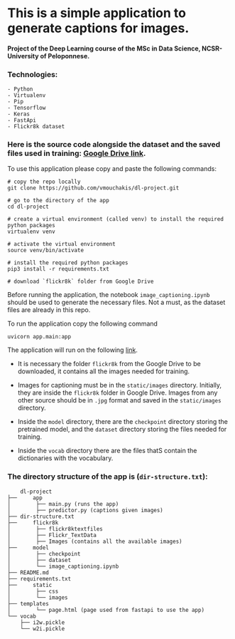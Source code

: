 # This is a simple application to generate captions for images.
#### Project of the Deep Learning course of the MSc in Data Science, NCSR-University of Peloponnese.

### Technologies:
    - Python
    - Virtualenv
    - Pip
    - Tensorflow
    - Keras
    - FastApi
    - Flickr8k dataset

### Here is the source code alongside the dataset and the saved files used in training: [Google Drive link](https://drive.google.com/drive/u/3/folders/1YlFUuwD4ea6z_nkZrA8xsmXH2RAkaBMZ).

To use this application please copy and paste the following commands:
```
# copy the repo locally
git clone https://github.com/vmouchakis/dl-project.git

# go to the directory of the app
cd dl-project

# create a virtual environment (called venv) to install the required python packages
virtualenv venv

# activate the virtual environment
source venv/bin/activate

# install the required python packages
pip3 install -r requirements.txt

# download `flickr8k` folder from Google Drive
```

Before running the application, the notebook `image_captioning.ipynb` should be used to generate the necessary files. Not a must, as the dataset files are already in this repo.


To run the application copy the following command
```
uvicorn app.main:app
```

The application will run on the following [link](http://localhost:8000/).

* It is necessary the folder `flickr8k` from the Google Drive to be downloaded, it contains all the images needed for training.

* Images for captioning must be in the `static/images` directory. Initially, they are inside the `flickr8k` folder in Google Drive. Images from any other source should be in `.jpg` format and saved in the `static/images` directory.

* Inside the `model` directory, there are the `checkpoint` directory storing the pretrained model, and the `dataset` directory storing the files needed for training.

* Inside the `vocab` directory there are the files thatS contain the dictionaries with the vocabulary.

### The directory structure of the app is (`dir-structure.txt`):
```
    dl-project
├──     app
│        ├── main.py (runs the app)
│        ├── predictor.py (captions given images)
├── dir-structure.txt
├──     flickr8k 
│        ├── flickr8ktextfiles
│        ├── Flickr_TextData
│        ├── Images (contains all the available images)
├──     model
│        ├── checkpoint
│        ├── dataset
│        └── image_captioning.ipynb
├── README.md
├── requirements.txt
├──     static
│        ├── css
│        └── images
├── templates
│        └── page.html (page used from fastapi to use the app)
└── vocab
    ├── i2w.pickle
    └── w2i.pickle


```